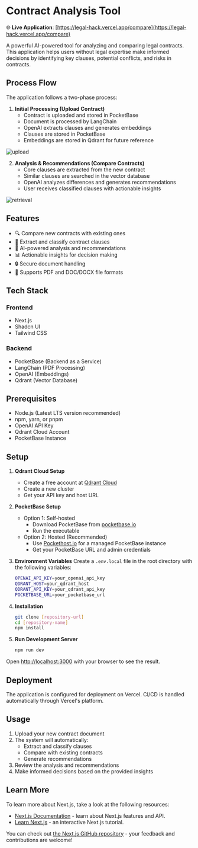 # Contract Analysis Tool

🌐 **Live Application**: [https://legal-hack.vercel.app/compare](https://legal-hack.vercel.app/compare)

A powerful AI-powered tool for analyzing and comparing legal contracts. This application helps users without legal expertise make informed decisions by identifying key clauses, potential conflicts, and risks in contracts.

## Process Flow

The application follows a two-phase process:

1. **Initial Processing (Upload Contract)**
   - Contract is uploaded and stored in PocketBase
   - Document is processed by LangChain
   - OpenAI extracts clauses and generates embeddings
   - Clauses are stored in PocketBase
   - Embeddings are stored in Qdrant for future reference
     
![upload](https://github.com/user-attachments/assets/4df6e09f-31b1-4f07-92c3-d75358990716)

2. **Analysis & Recommendations (Compare Contracts)**
   - Core clauses are extracted from the new contract
   - Similar clauses are searched in the vector database
   - OpenAI analyzes differences and generates recommendations
   - User receives classified clauses with actionable insights
     
![retrieval](https://github.com/user-attachments/assets/8ba83744-b117-4c1d-ba20-308fd31123b9)

## Features

- 🔍 Compare new contracts with existing ones
- 📑 Extract and classify contract clauses
- 🤖 AI-powered analysis and recommendations
- 📊 Actionable insights for decision making
- 🔒 Secure document handling
- 📄 Supports PDF and DOC/DOCX file formats

## Tech Stack

### Frontend
- Next.js
- Shadcn UI
- Tailwind CSS

### Backend
- PocketBase (Backend as a Service)
- LangChain (PDF Processing)
- OpenAI (Embeddings)
- Qdrant (Vector Database)

## Prerequisites

- Node.js (Latest LTS version recommended)
- npm, yarn, or pnpm
- OpenAI API Key
- Qdrant Cloud Account
- PocketBase Instance

## Setup

1. **Qdrant Cloud Setup**
   - Create a free account at [Qdrant Cloud](https://cloud.qdrant.io)
   - Create a new cluster
   - Get your API key and host URL

2. **PocketBase Setup**
   - Option 1: Self-hosted
     - Download PocketBase from [pocketbase.io](https://pocketbase.io)
     - Run the executable
   - Option 2: Hosted (Recommended)
     - Use [Pockethost.io](https://pockethost.io) for a managed PocketBase instance
     - Get your PocketBase URL and admin credentials

3. **Environment Variables**
   Create a `.env.local` file in the root directory with the following variables:
   ```bash
   OPENAI_API_KEY=your_openai_api_key
   QDRANT_HOST=your_qdrant_host
   QDRANT_API_KEY=your_qdrant_api_key
   POCKETBASE_URL=your_pocketbase_url
   ```

4. **Installation**
   ```bash
   git clone [repository-url]
   cd [repository-name]
   npm install
   ```

5. **Run Development Server**
   ```bash
   npm run dev
   ```

Open [http://localhost:3000](http://localhost:3000) with your browser to see the result.

## Deployment

The application is configured for deployment on Vercel. CI/CD is handled automatically through Vercel's platform.

## Usage

1. Upload your new contract document
2. The system will automatically:
   - Extract and classify clauses
   - Compare with existing contracts
   - Generate recommendations
3. Review the analysis and recommendations
4. Make informed decisions based on the provided insights

## Learn More

To learn more about Next.js, take a look at the following resources:

- [Next.js Documentation](https://nextjs.org/docs) - learn about Next.js features and API.
- [Learn Next.js](https://nextjs.org/learn) - an interactive Next.js tutorial.

You can check out [the Next.js GitHub repository](https://github.com/vercel/next.js) - your feedback and contributions are welcome!
